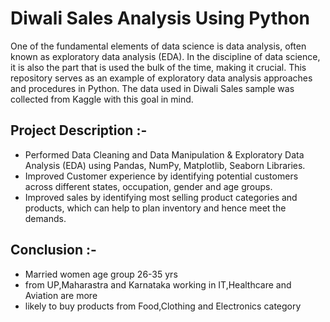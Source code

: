 # Diwali Sales Analysis Using Python
One of the fundamental elements of data science is data analysis, often known as exploratory data analysis (EDA). In the discipline of data science, it is also the part that is used the bulk of the time, making it crucial. This repository serves as an example of exploratory data analysis approaches and procedures in Python. The data used in Diwali Sales sample was collected from Kaggle with this goal in mind.

## Project Description :-
- Performed Data Cleaning and Data Manipulation & Exploratory Data Analysis (EDA) using Pandas, NumPy, Matplotlib, Seaborn Libraries. 
- Improved Customer experience by identifying potential customers across different states, occupation, gender and age groups.
- Improved sales by identifying most selling product categories and products, which can help to plan inventory and hence meet the demands.
## Conclusion :-
- Married women age group 26-35 yrs 
- from UP,Maharastra and Karnataka working in IT,Healthcare and Aviation are more 
- likely to buy products from Food,Clothing and Electronics category
